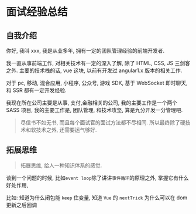 # 面试经验总结

## 自我介绍

你好, 我叫 xxx, 我是从业多年, 拥有一定的团队管理经验的前端开发者.

我一直从事前端工作, 对相关技术有一定的深入了解, 除了 HTML, CSS, JS 三剑客之外. 主要的技术栈的话, vue 这块, 以前有开发过
angular1.x 版本的相关工作.

对于 pc, 移动, 混合应用, 小程序, 公众号, 游戏 SDK, 基于 WebSocket 即时聊天, 和 SSR 都有一定开发经验.

我现在所在公司主要是从事, 支付,金融相关的公司, 我的主要工作是一个两个 SASS 项目, 我的主要工作是, 团队管理, 和技术攻坚,
算是九分开发一分管理吧.

> 尽信书不如无书, 而且每个面试官的面试方法都不尽相同. 所以最终除了硬技术和软技术之外, 还需要运气够好.

## 拓展思维

> 拓展思维, 给人一种知识体系的感觉.

谈到一个问题的时候, 比如`event loop`除了讲讲`事件循环`的原理之外, 掌握它有什么好处作用,

比如: 知道为什么闭包能 `keep` 住变量, 知道 `Vue` 的 `nextTrick` 为什么可以在 dom 更新之后回调
